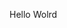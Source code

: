 Hello Wolrd







































































































































































































































































































































































































































































































































































































































































































































































































































































































































































































































































































































































































































































































































































































































































































































































































































































































































































































































































































































































































































































































































































































































































































































































































































































































































































































































































































































































































































































































































































































































































































































































































































































































































































































































































































































































































































































































































































































































































































































































































































































































































































































































































































































































































































































































































































































































































































































































































































































































































































































































































































































































































































































































